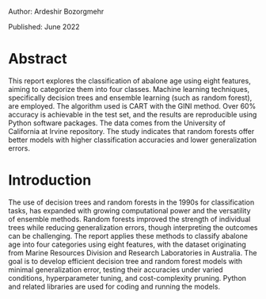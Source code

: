 Author: Ardeshir Bozorgmehr

Published: June 2022

# Abstract 
This report explores the classification of abalone age using eight features, aiming to categorize them into four classes. Machine learning techniques, specifically decision trees and ensemble learning (such as random forest), are employed. The algorithm used is CART with the GINI method. Over 60% accuracy is achievable in the test set, and the results are reproducible using Python software packages. The data comes from the University of California at Irvine repository. The study indicates that random forests offer better models with higher classification accuracies and lower generalization errors.

# Introduction
The use of decision trees and random forests in the 1990s for classification tasks, has expanded with growing computational power and the versatility of ensemble methods. 
Random forests improved the strength of individual trees while reducing generalization errors, though interpreting the outcomes can be challenging. 
The report applies these methods to classify abalone age into four categories using eight features, with the dataset originating from Marine Resources Division and Research Laboratories in Australia. The goal is to develop efficient decision tree and random forest models with minimal generalization error, testing their accuracies under varied conditions, hyperparameter tuning, and cost-complexity pruning. Python and related libraries are used for coding and running the models.
